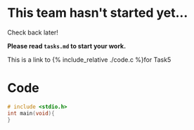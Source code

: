 # This team hasn't started yet...

Check back later!

**Please read `tasks.md` to start your work.**

This is a link to {% include_relative ./code.c %}for Task5
 
 # Code 
 ```c
 # include <stdio.h>
 int main(void){
 }
 ```
